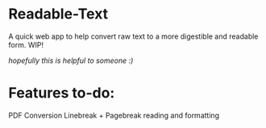 # Readable-Text
A quick web app to help convert raw text to a more digestible and readable form. WIP!

_hopefully this is helpful to someone :)_

# Features to-do:
PDF Conversion
Linebreak + Pagebreak reading and formatting
